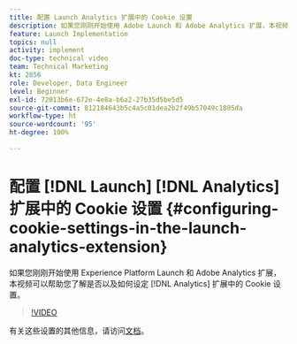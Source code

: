 ```yaml
---
title: 配置 Launch Analytics 扩展中的 Cookie 设置
description: 如果您刚刚开始使用 Adobe Launch 和 Adobe Analytics 扩展，本视频可以帮助您了解是否以及如何设定 Analytics 扩展中的 Cookie 设置。
feature: Launch Implementation
topics: null
activity: implement
doc-type: technical video
team: Technical Marketing
kt: 2856
role: Developer, Data Engineer
level: Beginner
exl-id: 72013b6e-672e-4e8a-b6a2-27b35d5be5d5
source-git-commit: 812184643b5c4a5c01dea2b2f49b57049c1805da
workflow-type: ht
source-wordcount: '95'
ht-degree: 100%

---
```


# 配置 [!DNL Launch] [!DNL Analytics] 扩展中的 Cookie 设置 {#configuring-cookie-settings-in-the-launch-analytics-extension}

如果您刚刚开始使用 Experience Platform Launch 和 Adobe Analytics 扩展，本视频可以帮助您了解是否以及如何设定 [!DNL Analytics] 扩展中的 Cookie 设置。

>[!VIDEO](https://video.tv.adobe.com/v/27212/?quality=12&learn=on)

有关这些设置的其他信息，请访问[文档](https://docs.adobelaunch.com/extension-reference/web/adobe-analytics-extension#cookies)。
